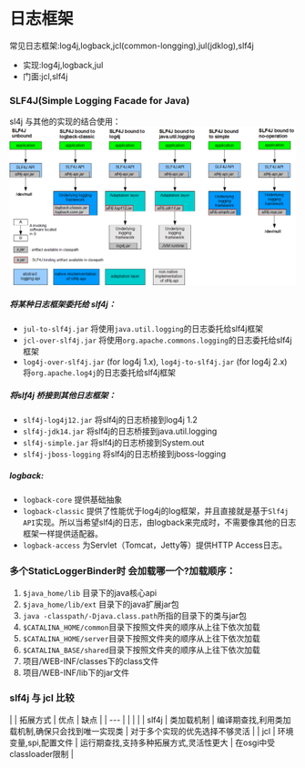 # 日志框架
<!-- @author DHJT 2019-12-13 -->

常见日志框架:log4j,logback,jcl(common-longging),jul(jdklog),slf4j

- 实现:log4j,logback,jul
- 门面:jcl,slf4j

### SLF4J(Simple Logging Facade for Java)
sl4j 与其他的实现的结合使用：
![SLF4J与实现类图](./../link-img/SLF4J.png "SLF4J与实现类图")

##### 将某种日志框架委托给 slf4j：
- `jul-to-slf4j.jar` 将使用`java.util.logging`的日志委托给slf4j框架
- `jcl-over-slf4j.jar` 将使用`org.apache.commons.logging`的日志委托给slf4j框架
- `log4j-over-slf4j.jar` (for log4j 1.x), `log4j-to-slf4j.jar` (for log4j 2.x) 将`org.apache.log4j`的日志委托给slf4j框架

##### 将slf4j 桥接到其他日志框架：
- `slf4j-log4j12.jar` 将slf4j的日志桥接到log4j 1.2
- `slf4j-jdk14.jar` 将slf4j的日志桥接到java.util.logging
- `slf4j-simple.jar` 将slf4j的日志桥接到System.out
- `slf4j-jboss-logging` 将slf4j的日志桥接到jboss-logging

##### logback:
- `logback-core` 提供基础抽象
- `logback-classic` 提供了性能优于log4j的log框架，并且直接就是基于`Slf4j API`实现。所以当希望slf4j的日志，由logback来完成时，不需要像其他的日志框架一样提供适配器。
- `logback-access` 为Servlet（Tomcat，Jetty等）提供HTTP Access日志。

### 多个StaticLoggerBinder时 会加载哪一个?加载顺序：
1. `$java_home/lib` 目录下的java核心api
2. `$java_home/lib/ext` 目录下的java扩展jar包
3. `java -classpath/-Djava.class.path`所指的目录下的类与jar包
4. `$CATALINA_HOME/common`目录下按照文件夹的顺序从上往下依次加载
5. `$CATALINA_HOME/server`目录下按照文件夹的顺序从上往下依次加载
6. `$CATALINA_BASE/shared`目录下按照文件夹的顺序从上往下依次加载
7. 项目/WEB-INF/classes下的class文件
8. 项目/WEB-INF/lib下的jar文件

### slf4j 与 jcl 比较
|       | 拓展方式              | 优点                                             | 缺点                           |
| ---   |                       |                                                  |                                |
| slf4j | 类加载机制            | 编译期查找,利用类加载机制,确保只会找到唯一实现类 | 对于多个实现的优先选择不够灵活 |
| jcl   | 环境变量,spi,配置文件 | 运行期查找,支持多种拓展方式,灵活性更大           | 在osgi中受classloader限制      |

